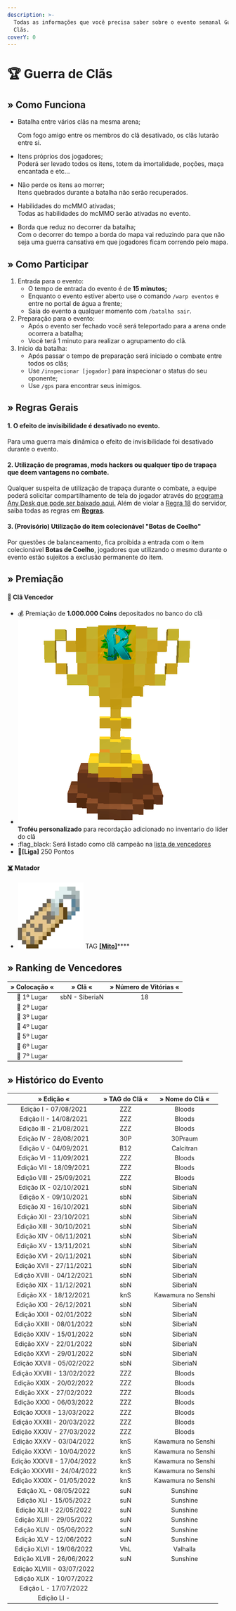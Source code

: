 ```yaml
---
description: >-
  Todas as informações que você precisa saber sobre o evento semanal Guerra de
  Clãs.
coverY: 0
---
```


# 🏆 Guerra de Clãs

## » Como Funciona

*   Batalha entre vários clãs na mesma arena;

    Com fogo amigo entre os membros do clã desativado, os clãs lutarão entre si.
* Itens próprios dos jogadores;\
  Poderá ser levado todos os itens, totem da imortalidade, poções, maça encantada e etc...
* Não perde os itens ao morrer;\
  Itens quebrados durante a batalha não serão recuperados.
* Habilidades do mcMMO ativadas;\
  Todas as habilidades do mcMMO serão ativadas no evento.
* Borda que reduz no decorrer da batalha;\
  Com o decorrer do tempo a borda do mapa vai reduzindo para que não seja uma guerra cansativa em que jogadores ficam correndo pelo mapa.

## » Como Participar

1. Entrada para o evento:
   * O tempo de entrada do evento é de **15 minutos;**
   * Enquanto o evento estiver aberto use o comando `/warp eventos` e entre no portal de água a frente;
   * Saia do evento a qualquer momento com `/batalha sair`.
2. Preparação para o evento:
   * Após o evento ser fechado você será teleportado para a arena onde ocorrera a batalha;
   * Você terá 1 minuto para realizar o agrupamento do clã.
3. Inicio da batalha:
   * Após passar o tempo de preparação será iniciado o combate entre todos os clãs;
   * Use `/inspecionar [jogador]` para inspecionar o status do seu oponente;
   * Use `/gps` para encontrar seus inimigos.

## » Regras Gerais

#### 1. O efeito de invisibilidade é desativado no evento.

Para uma guerra mais dinâmica o efeito de invisibilidade foi desativado durante o evento.

#### **2. Utilização de programas, mods hackers ou qualquer tipo de trapaça que deem vantagens no combate.**

Qualquer suspeita de utilização de trapaça durante o combate, a equipe poderá solicitar compartilhamento de tela do jogador através do [programa Any Desk que pode ser baixado aqui.](https://anydesk.com/pt/downloads) Além de violar a [Regra 18](https://wiki.rederevo.com/regras/jogabilidade#01-7) do servidor, saiba todas as regras em [**Regras**](../../regras/).

#### **3. (Provisório) Utilização do item colecionável "Botas de Coelho"**

Por questões de balanceamento, fica proibida a entrada com o item colecionável **Botas de Coelho**, jogadores que utilizando o mesmo durante o evento estão sujeitos a exclusão permanente do item.

## » Premiação

#### 🥇 **Clã Vencedor**

* :moneybag: Premiação de **1.000.000 Coins** depositados no banco do clã
* <img src="../../.gitbook/assets/trofeurevo (1).png" alt="" data-size="line"> **Troféu personalizado** para recordação adicionado no inventario do líder do clã
* :flag\_black: Será listado como clã campeão na [lista de vencedores](https://onedrive.live.com/redir?resid=AB6453A639BE0984!37870\&authkey=!AErctpzFzdYXLVg\&ithint=file%2cxlsx\&e=PXkG61)
* 💎**\[Liga]** 250 Pontos

#### [☠️](https://emojipedia.org/skull-and-crossbones/) **Matador**

* <img src="../../.gitbook/assets/image (14) (1).png" alt="" data-size="line"> TAG [**\[Mito\]**](../../sistemas-survival/mito.md)****

## » Ranking de Vencedores

| » Colocação « |     » Clã «    | » Número de Vitórias « |
| :-----------: | :------------: | :--------------------: |
|  🥇 1º Lugar  | sbN - SiberiaN |           18           |
|  🥈 2º Lugar  |                |                        |
|  🥉 3º Lugar  |                |                        |
|  🏅 4º Lugar  |                |                        |
|  🏅 5º Lugar  |                |                        |
|  🏅 6º Lugar  |                |                        |
|  🏅 7º Lugar  |                |                        |

## » Histórico do Evento

|          » Edição «         | » TAG do Clã « |   » Nome do Clã «  |
| :-------------------------: | :------------: | :----------------: |
|    Edição I - 07/08/2021    |       ZZZ      |       Bloods       |
|    Edição II - 14/08/2021   |       ZZZ      |       Bloods       |
|   Edição III - 21/08/2021   |       ZZZ      |       Bloods       |
|    Edição IV - 28/08/2021   |       30P      |       30Praum      |
|    Edição V - 04/09/2021    |       B12      |      Calcitran     |
|    Edição VI - 11/09/2021   |       ZZZ      |       Bloods       |
|   Edição VII - 18/09/2021   |       ZZZ      |       Bloods       |
|   Edição VIII - 25/09/2021  |       ZZZ      |       Bloods       |
|    Edição IX - 02/10/2021   |       sbN      |      SiberiaN      |
|    Edição X - 09/10/2021    |       sbN      |      SiberiaN      |
|    Edição XI - 16/10/2021   |       sbN      |      SiberiaN      |
|   Edição XII - 23/10/2021   |       sbN      |      SiberiaN      |
|   Edição XIII - 30/10/2021  |       sbN      |      SiberiaN      |
|   Edição XIV - 06/11/2021   |       sbN      |      SiberiaN      |
|    Edição XV - 13/11/2021   |       sbN      |      SiberiaN      |
|   Edição XVI - 20/11/2021   |       sbN      |      SiberiaN      |
|   Edição XVII - 27/11/2021  |       sbN      |      SiberiaN      |
|  Edição XVIII - 04/12/2021  |       sbN      |      SiberiaN      |
|   Edição XIX - 11/12/2021   |       sbN      |      SiberiaN      |
|    Edição XX - 18/12/2021   |       knS      | Kawamura no Senshi |
|   Edição XXI - 26/12/2021   |       sbN      |      SiberiaN      |
|   Edição XXII - 02/01/2022  |       sbN      |      SiberiaN      |
|  Edição XXIII - 08/01/2022  |       sbN      |      SiberiaN      |
|   Edição XXIV - 15/01/2022  |       sbN      |      SiberiaN      |
|   Edição XXV - 22/01/2022   |       sbN      |      SiberiaN      |
|   Edição XXVI - 29/01/2022  |       sbN      |      SiberiaN      |
|  Edição XXVII - 05/02/2022  |       sbN      |      SiberiaN      |
|  Edição XXVIII - 13/02/2022 |       ZZZ      |       Bloods       |
|   Edição XXIX - 20/02/2022  |       ZZZ      |       Bloods       |
|   Edição XXX - 27/02/2022   |       ZZZ      |       Bloods       |
|   Edição XXXI - 06/03/2022  |       ZZZ      |       Bloods       |
|  Edição XXXII - 13/03/2022  |       ZZZ      |       Bloods       |
|  Edição XXXIII - 20/03/2022 |       ZZZ      |       Bloods       |
|  Edição XXXIV - 27/03/2022  |       ZZZ      |       Bloods       |
|   Edição XXXV - 03/04/2022  |       knS      | Kawamura no Senshi |
|  Edição XXXVI - 10/04/2022  |       knS      | Kawamura no Senshi |
|  Edição XXXVII - 17/04/2022 |       knS      | Kawamura no Senshi |
| Edição XXXVIII - 24/04/2022 |       knS      | Kawamura no Senshi |
|  Edição XXXIX - 01/05/2022  |       knS      | Kawamura no Senshi |
|    Edição XL - 08/05/2022   |       suN      |      Sunshine      |
|   Edição XLI - 15/05/2022   |       suN      |      Sunshine      |
|   Edição XLII - 22/05/2022  |       suN      |      Sunshine      |
|  Edição XLIII - 29/05/2022  |       suN      |      Sunshine      |
|   Edição XLIV - 05/06/2022  |       suN      |      Sunshine      |
|   Edição XLV - 12/06/2022   |       suN      |      Sunshine      |
|   Edição XLVI - 19/06/2022  |       VhL      |      Valhalla      |
|  Edição XLVII - 26/06/2022  |       suN      |      Sunshine      |
|  Edição XLVIII - 03/07/2022 |                |                    |
|   Edição XLIX - 10/07/2022  |                |                    |
|    Edição L - 17/07/2022    |                |                    |
|         Edição LI -         |                |                    |
